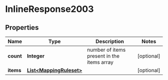 # InlineResponse2003

## Properties
Name | Type | Description | Notes
------------ | ------------- | ------------- | -------------
**count** | **Integer** | number of items present in the items array |  [optional]
**items** | [**List&lt;MappingRuleset&gt;**](MappingRuleset.md) |  |  [optional]

